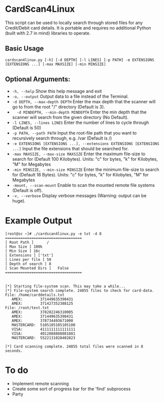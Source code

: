 # CardScan4Linux
This script can be used to locally search through stored files for any Credit/Debit card details. It is portable and requires no additional Python (built with 2.7 in mind) libraries to operate.

## Basic Usage 
`cardscan4linux.py [-h] [-d DEPTH] [-l LINES] [-p PATH] -e EXTENSIONS [EXTENSIONS ...] [-max MAXSIZE] [-min MINSIZE]`

## Optional Arguments:
* `-h, --help` Show this help message and exit
* `-o, --output` Output data to a file instead of the Terminal.
* `-d DEPTH, --max-depth DEPTH` Enter the max depth that the scanner will go to from the root "/" directory (Default is 3).
* `  -d MINDEPTH, --min-depth MINDEPTH` Enter the min depth that the scanner will search from the given directory (No Default).
* `-l LINES, --lines LINES` Enter the number of lines to cycle through (Default is 50)
* `-p PATH, --path PATH`  Input the root-file path that you want to recursively search through, e.g. /var (Default is /)
* `-e EXTENSIONS [EXTENSIONS ...], --extensions EXTENSIONS [EXTENSIONS ...]` Input the file extensions that should be searched for.
* `-max MAXSIZE, --max-size MAXSIZE` Enter the maximum file-size to search for (Default 100 Kilobytes). Units: "c" for bytes, "k" for Kilobytes, "M" for Megabytes
* `-min MINSIZE, --min-size MINSIZE` Enter the minimum file-size to search for (Default 16 Bytes). Units: "c" for bytes, "k" for Kilobytes, "M" for Megabytes
* `-mount, --scan-mount` Enable to scan the mounted remote file systems (Default is off).
* `-v, --verbose` Display verbose messages (Warning: output can be huge).


# Example Output
`[root@sc ~]# ./cardscan4linux.py -e txt -d 8`
<br>`===================================`
<br>`[ Root Path ] 		/`
<br>`[ Max Size ] 100k`
<br>`[ Min Size ] 16c`
<br>`[ Extensions ] ['txt']`
<br>`[ Lines per file ] 50`
<br>`[ Depth of search ] 8`
<br>`[ Scan Mounted Dirs ]   False`
<br>`===================================`

<br>`[*] Starting file-system scan. This may take a while...`
<br>`[*] File-system search complete. 24855 files to check for card-data.`
<br>`File: /home/carddetails.txt`
<br>`	AMEX:		 371449635398431`
<br>`	AMEX:		 371427352388125`
<br>`File: /root/test.txt`
<br>`	AMEX:		 378282246310005`
<br>`	AMEX:		 371449635398431`
<br>`	AMEX:		 378734493671000`
<br>`	MASTERCARD:	 5105105105105100`
<br>`	VISA:		 4111111111111111`
<br>`	VISA:		 4012888888881881`
<br>`	MASTERCARD:	 5522131028402823`

`[*] Card scanning complete. 24855 total files were scanned in 8 seconds.`

# To do

* Implement remote scanning
* Create some sort of progress bar for the 'find' subprocess
* Party
